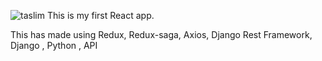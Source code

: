 ![taslim](https://user-images.githubusercontent.com/58060373/128632682-54b07786-000d-4d1b-9a92-24b4da3db40a.jpg)
This is my first React app.

This has made using  Redux, Redux-saga, Axios, Django Rest Framework, Django , Python , API
